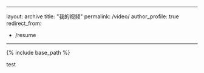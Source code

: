 
---
layout: archive
title: "我的视频"
permalink: /video/
author_profile: true
redirect_from:
  - /resume
---

{% include base_path %}

test

